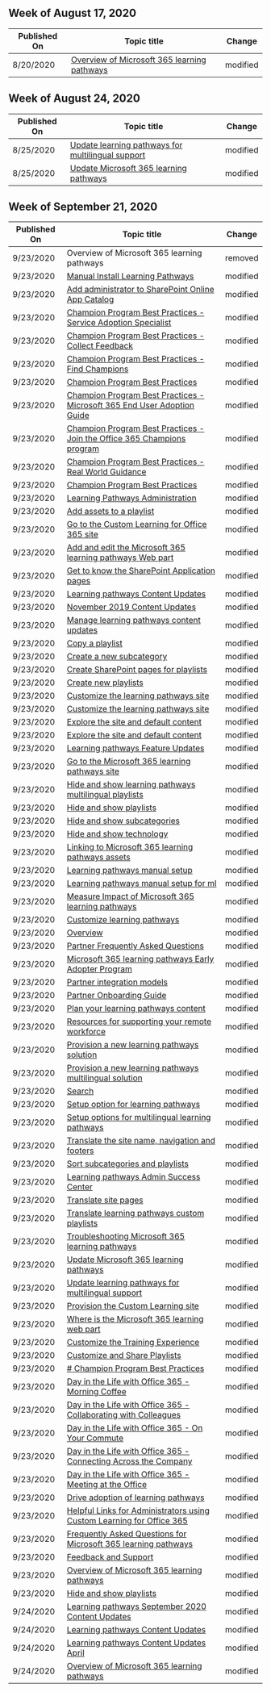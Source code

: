 <!-- This file is generated automatically each week. Changes made to this file will be overwritten.-->



## Week of August 17, 2020


| Published On |Topic title | Change |
|------|------------|--------|
| 8/20/2020 | [Overview of Microsoft 365 learning pathways](/Office365/CustomLearning/linktest) | modified |


## Week of August 24, 2020


| Published On |Topic title | Change |
|------|------------|--------|
| 8/25/2020 | [Update learning pathways for multilingual support](/Office365/CustomLearning/custom_update_ml) | modified |
| 8/25/2020 | [Update Microsoft 365 learning pathways](/Office365/CustomLearning/custom_update) | modified |


## Week of September 21, 2020


| Published On |Topic title | Change |
|------|------------|--------|
| 9/23/2020 | Overview of Microsoft 365 learning pathways | removed |
| 9/23/2020 | [Manual Install Learning Pathways](/Office365/CustomLearning/manualcustomlearninginstall) | modified |
| 9/23/2020 | [Add administrator to SharePoint Online App Catalog](/Office365/CustomLearning/addappadmin) | modified |
| 9/23/2020 | [Champion Program Best Practices - Service Adoption Specialist](/Office365/CustomLearning/champ_education) | modified |
| 9/23/2020 | [Champion Program Best Practices - Collect Feedback](/Office365/CustomLearning/champ_feedback) | modified |
| 9/23/2020 | [Champion Program Best Practices - Find Champions](/Office365/CustomLearning/champ_findthem) | modified |
| 9/23/2020 | [Champion Program Best Practices](/Office365/CustomLearning/champ_getstarted) | modified |
| 9/23/2020 | [Champion Program Best Practices - Microsoft 365 End User Adoption Guide](/Office365/CustomLearning/champ_o365guide) | modified |
| 9/23/2020 | [Champion Program Best Practices - Join the Office 365 Champions program](/Office365/CustomLearning/champ_o365program) | modified |
| 9/23/2020 | [Champion Program Best Practices - Real World Guidance](/Office365/CustomLearning/champ_realworldguides) | modified |
| 9/23/2020 | [Champion Program Best Practices](/Office365/CustomLearning/champ_whyadopt) | modified |
| 9/23/2020 | [Learning Pathways Administration](/Office365/CustomLearning/custom_accessadmin) | modified |
| 9/23/2020 | [Add assets to a playlist](/Office365/CustomLearning/custom_addassets) | modified |
| 9/23/2020 | [Go to the Custom Learning for Office 365 site](/Office365/CustomLearning/custom_addowners) | modified |
| 9/23/2020 | [Add and edit the Microsoft 365 learning pathways Web part](/Office365/CustomLearning/custom_addwebpart) | modified |
| 9/23/2020 | [Get to know the SharePoint Application pages](/Office365/CustomLearning/custom_apppages) | modified |
| 9/23/2020 | [Learning pathways Content Updates](/Office365/CustomLearning/custom_contentupdates) | modified |
| 9/23/2020 | [November 2019 Content Updates](/Office365/CustomLearning/custom_contentupdates_retire) | modified |
| 9/23/2020 | [Manage learning pathways content updates](/Office365/CustomLearning/custom_contentupdatesmanage) | modified |
| 9/23/2020 | [Copy a playlist](/Office365/CustomLearning/custom_copyplaylist) | modified |
| 9/23/2020 | [Create a new subcategory](/Office365/CustomLearning/custom_createnewcat) | modified |
| 9/23/2020 | [Create SharePoint pages for playlists](/Office365/CustomLearning/custom_createnewpage) | modified |
| 9/23/2020 | [Create new playlists](/Office365/CustomLearning/custom_createnewplaylist) | modified |
| 9/23/2020 | [Customize the learning pathways site](/Office365/CustomLearning/custom_edithelp%20-%20copy) | modified |
| 9/23/2020 | [Customize the learning pathways site](/Office365/CustomLearning/custom_edithelp) | modified |
| 9/23/2020 | [Explore the site and default content](/Office365/CustomLearning/custom_explorecontent) | modified |
| 9/23/2020 | [Explore the site and default content](/Office365/CustomLearning/custom_exploresite) | modified |
| 9/23/2020 | [Learning pathways Feature Updates](/Office365/CustomLearning/custom_featureupdates) | modified |
| 9/23/2020 | [Go to the Microsoft 365 learning pathways site](/Office365/CustomLearning/custom_goto) | modified |
| 9/23/2020 | [Hide and show learning pathways multilingual playlists](/Office365/CustomLearning/custom_hideshow_ml) | modified |
| 9/23/2020 | [Hide and show playlists](/Office365/CustomLearning/custom_hideshowplaylists) | modified |
| 9/23/2020 | [Hide and show subcategories](/Office365/CustomLearning/custom_hideshowsub) | modified |
| 9/23/2020 | [Hide and show technology](/Office365/CustomLearning/custom_hideshowtech) | modified |
| 9/23/2020 | [Linking to Microsoft 365 learning pathways assets](/Office365/CustomLearning/custom_linking) | modified |
| 9/23/2020 | [Learning pathways manual setup](/Office365/CustomLearning/custom_manualsetup) | modified |
| 9/23/2020 | [Learning pathways manual setup for ml](/Office365/CustomLearning/custom_manualsetup_ml) | modified |
| 9/23/2020 | [Measure Impact of Microsoft 365 learning pathways](/Office365/CustomLearning/custom_measureimpact) | modified |
| 9/23/2020 | [Customize learning pathways](/Office365/CustomLearning/custom_overview) | modified |
| 9/23/2020 | [Overview](/Office365/CustomLearning/custom_overview_ml) | modified |
| 9/23/2020 | [Partner Frequently Asked Questions](/Office365/CustomLearning/custom_partner) | modified |
| 9/23/2020 | [Microsoft 365 learning pathways Early Adopter Program](/Office365/CustomLearning/custom_partnerguide) | modified |
| 9/23/2020 | [Partner integration models](/Office365/CustomLearning/custom_partnerguide_contint) | modified |
| 9/23/2020 | [Partner Onboarding Guide](/Office365/CustomLearning/custom_partnerguide_getfam) | modified |
| 9/23/2020 | [Plan your learning pathways content](/Office365/CustomLearning/custom_plancontent) | modified |
| 9/23/2020 | [Resources for supporting your remote workforce](/Office365/CustomLearning/custom_plancontent_remoteresources) | modified |
| 9/23/2020 | [Provision a new learning pathways solution](/Office365/CustomLearning/custom_provision) | modified |
| 9/23/2020 | [Provision a new learning pathways multilingual solution](/Office365/CustomLearning/custom_provision_ml) | modified |
| 9/23/2020 | [Search](/Office365/CustomLearning/custom_search) | modified |
| 9/23/2020 | [Setup option for learning pathways](/Office365/CustomLearning/custom_setupoptions) | modified |
| 9/23/2020 | [Setup options for multilingual learning pathways](/Office365/CustomLearning/custom_setupoptions_ml) | modified |
| 9/23/2020 | [Translate the site name, navigation and footers](/Office365/CustomLearning/custom_sitenamenav_ml) | modified |
| 9/23/2020 | [Sort subcategories and playlists](/Office365/CustomLearning/custom_sortsubplay) | modified |
| 9/23/2020 | [Learning pathways Admin Success Center](/Office365/CustomLearning/custom_successcenter) | modified |
| 9/23/2020 | [Translate site pages](/Office365/CustomLearning/custom_translate_page_ml) | modified |
| 9/23/2020 | [Translate learning pathways custom playlists](/Office365/CustomLearning/custom_translate_pl_ml) | modified |
| 9/23/2020 | [Troubleshooting Microsoft 365 learning pathways](/Office365/CustomLearning/custom_troubleshooting) | modified |
| 9/23/2020 | [Update Microsoft 365 learning pathways](/Office365/CustomLearning/custom_update) | modified |
| 9/23/2020 | [Update learning pathways for multilingual support](/Office365/CustomLearning/custom_update_ml) | modified |
| 9/23/2020 | [Provision the Custom Learning site](/Office365/CustomLearning/custom_webpartsetup) | modified |
| 9/23/2020 | [Where is the Microsoft 365 learning web part](/Office365/CustomLearning/custom_whereiswebpart) | modified |
| 9/23/2020 | [Customize the Training Experience](/Office365/CustomLearning/customization) | modified |
| 9/23/2020 | [Customize and Share Playlists](/Office365/CustomLearning/customplaylist) | modified |
| 9/23/2020 | [# Champion Program Best Practices](/Office365/CustomLearning/dayinthelife) | modified |
| 9/23/2020 | [Day in the Life with Office 365 - Morning Coffee](/Office365/CustomLearning/ditl_coffee) | modified |
| 9/23/2020 | [Day in the Life with Office 365 - Collaborating with Colleagues](/Office365/CustomLearning/ditl_collab) | modified |
| 9/23/2020 | [Day in the Life with Office 365 - On Your Commute](/Office365/CustomLearning/ditl_commute) | modified |
| 9/23/2020 | [Day in the Life with Office 365 - Connecting Across the Company](/Office365/CustomLearning/ditl_connect) | modified |
| 9/23/2020 | [Day in the Life with Office 365 - Meeting at the Office](/Office365/CustomLearning/ditl_meeting) | modified |
| 9/23/2020 | [Drive adoption of learning pathways](/Office365/CustomLearning/driveadoption) | modified |
| 9/23/2020 | [Helpful Links for Administrators using Custom Learning for Office 365](/Office365/CustomLearning/embeds/for_admins) | modified |
| 9/23/2020 | [Frequently Asked Questions for Microsoft 365 learning pathways](/Office365/CustomLearning/faq) | modified |
| 9/23/2020 | [Feedback and Support](/Office365/CustomLearning/feedback) | modified |
| 9/23/2020 | [Overview of Microsoft 365 learning pathways](/Office365/CustomLearning/index) | modified |
| 9/23/2020 | [Hide and show playlists](/Office365/CustomLearning/media/custom_hideshowplaylists) | modified |
| 9/24/2020 | [Learning pathways September 2020 Content Updates](/Office365/CustomLearning/custom-contentupdates-sept20) | modified |
| 9/24/2020 | [Learning pathways Content Updates](/Office365/CustomLearning/custom_contentupdates) | modified |
| 9/24/2020 | [Learning pathways Content Updates April](/Office365/CustomLearning/custom_contentupdates_april20) | modified |
| 9/24/2020 | [Overview of Microsoft 365 learning pathways](/Office365/CustomLearning/index) | modified |
